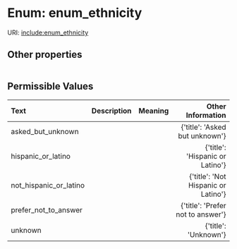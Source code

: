 
# Enum: enum_ethnicity




URI: [include:enum_ethnicity](https://w3id.org/include/enum_ethnicity)


## Other properties

|  |  |  |
| --- | --- | --- |

## Permissible Values

| Text | Description | Meaning | Other Information |
| :--- | :---: | :---: | ---: |
| asked_but_unknown |  |  | {'title': 'Asked but unknown'} |
| hispanic_or_latino |  |  | {'title': 'Hispanic or Latino'} |
| not_hispanic_or_latino |  |  | {'title': 'Not Hispanic or Latino'} |
| prefer_not_to_answer |  |  | {'title': 'Prefer not to answer'} |
| unknown |  |  | {'title': 'Unknown'} |

